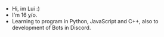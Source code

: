 - Hi, im Lui :)
- I'm 16 y/o.
- Learning to program in Python, JavaScript and C++, also to development of Bots in Discord.


<!---
luiiiiii/luiiiiii is a ✨ special ✨ repository because its `README.md` (this file) appears on your GitHub profile.
You can click the Preview link to take a look at your changes.
--->
